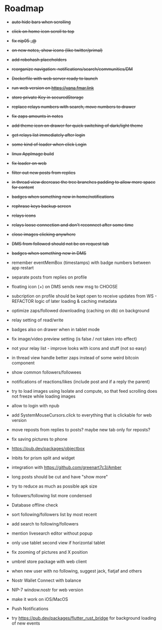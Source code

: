 # Roadmap

- ~~auto hide bars when scrolling~~
- ~~click on home icon scroll to top~~
- ~~fix nip05 _@<domain>~~
- ~~on new notes, show icons (like twitter/primal)~~
- ~~add robohash placeholders~~
- ~~reorganize navigation: notifications/search/communities/DM~~
- ~~Dockerfile with web server ready to launch~~
- ~~run web version on https://yana.fmar.link~~
- ~~store private Key in securedStorage~~
- ~~replace relays numbers with search, move numbers to drawer~~
- ~~fix zaps amounts in notes~~
- ~~add theme icon on drawer for quick switching of dark/light theme~~
- ~~get relays list immediately after login~~
- ~~some kind of loader when click Login~~
- ~~linux AppImage build~~
- ~~fix loader on web~~
- ~~filter out new posts from replies~~
- ~~in thread view decrease the tree branches padding to allow more space for content~~
- ~~badges when something new in home/notifications~~
- ~~rephrase keys backup screen~~
- ~~relays icons~~
- ~~relays loose connection and don't reconnect after some time~~
- ~~close images clicking anywhere~~
- ~~DMS from followed should not be on request tab~~
- ~~badges when something new in DMS~~

- remember eventMemBox (timestamps) with badge numbers between app restart
- separate posts from replies on profile

- floating icon (+) on DMS sends new msg to CHOOSE
- subcription on profile should be kept open to receive updates from WS - REFACTOR logic of later loading & caching metadata
- optimize  zaps/followed downloading (caching on db) on background 
- relay setting of read/write
- badges also on drawer when in tablet mode
- fix image/video preview setting (is false / not taken into effect)
-  not your relay list - improve looks with icons and stuff (not so easy)
- in thread view handle better zaps instead of some weird bitcoin component
- show common followers/followees
- notifications of reactions/likes (include post and if a reply the parent)
- try to load images using Isolate and compute, so that feed scrolling does not freeze while loading images
- allow to login with npub 
- add SystemMouseCursors.click to everything that is clickable for web version
- move reposts from replies to posts? maybe new tab only for reposts?
- fix saving pictures to phone
- https://pub.dev/packages/objectbox
- lnbits for prism split and widget
- integration with https://github.com/greenart7c3/Amber
- long posts should be cut and have "show more"
- try to reduce as much as possible apk size
- followers/following list more condensed
- Database offline check
- sort following/followers list by most recent
- add search to following/followers
- mention livesearch editor without popup
- only use tablet second view if horizontal tablet
- fix zooming of pictures and X position
- umbrel store package with web client
- when new user with no following, suggest jack, fiatjaf and others
- Nostr Wallet Connect with balance
- NIP-7 window.nostr for web version
- make it work on iOS/MacOS
- Push Notifications 
- try https://pub.dev/packages/flutter_rust_bridge for background loading of new events
